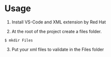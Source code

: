 # Usage
1. Install VS-Code and XML extension by Red Hat 

2. At the root of the project create a files folder.

```
$ mkdir Files
```

3. Put your xml files to validate in the Files folder
